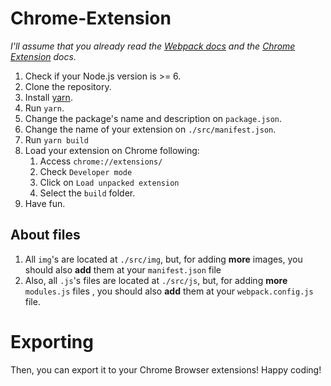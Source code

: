 # Chrome-Extension

_I'll assume that you already read the [Webpack docs](https://webpack.js.org) and the [Chrome Extension](https://developer.chrome.com/extensions/getstarted) docs._

1. Check if your Node.js version is >= 6.
2. Clone the repository.
3. Install [yarn](https://yarnpkg.com/lang/en/docs/install/).
4. Run `yarn`.
5. Change the package's name and description on `package.json`.
6. Change the name of your extension on `./src/manifest.json`.
7. Run `yarn build`
8. Load your extension on Chrome following:
   1. Access `chrome://extensions/`
   2. Check `Developer mode`
   3. Click on `Load unpacked extension`
   4. Select the `build` folder.
9. Have fun.

## About files

1. All `img`'s are located at `./src/img`, but, for adding **more** images, you should also **add** them at your `manifest.json` file
2. Also, all `.js`'s files are located at `./src/js`, but, for adding **more** `modules.js` files , you should also **add** them at your `webpack.config.js` file.

# Exporting

Then, you can export it to your Chrome Browser extensions!
Happy coding!
